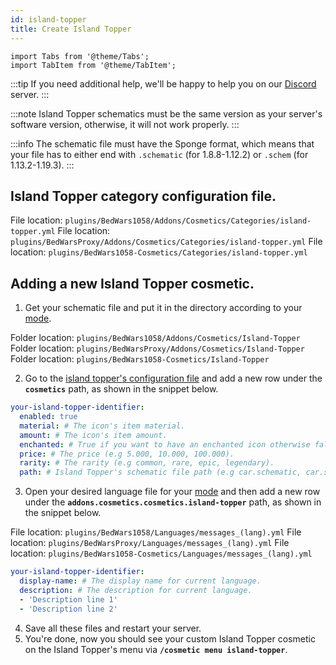 ```yaml
---
id: island-topper
title: Create Island Topper
---
```


```mdx-code-block
import Tabs from '@theme/Tabs';
import TabItem from '@theme/TabItem';
```

:::tip
If you need additional help, we'll be happy to help you on our [Discord](https://mher.club/discord) server.
:::

:::note
Island Topper schematics must be the same version as your server's software version, otherwise, it will not work properly.
:::

:::info
The schematic file must have the Sponge format, which means that your file has to either end with `.schematic` (for 1.8.8-1.12.2) or `.schem` (for 1.13.2-1.19.3).
:::

## Island Topper category configuration file.

<Tabs groupId="dependency">
    <TabItem value="bedwars1058" label="BedWars1058">
    File location: <code>plugins/BedWars1058/Addons/Cosmetics/Categories/island-topper.yml</code>
    </TabItem>
    <TabItem value="bedwarsproxy" label="BedWarsProxy">
    File location: <code>plugins/BedWarsProxy/Addons/Cosmetics/Categories/island-topper.yml</code>
    </TabItem>
    <TabItem value="standalone" label="Standalone">
    File location: <code>plugins/BedWars1058-Cosmetics/Categories/island-topper.yml</code>
    </TabItem>
</Tabs>

## Adding a new Island Topper cosmetic.

1. Get your schematic file and put it in the directory according to your [mode](../../compatibility#dependencies).
<Tabs groupId="dependency">
    <TabItem value="bedwars1058" label="BedWars1058">
    Folder location: <code>plugins/BedWars1058/Addons/Cosmetics/Island-Topper</code>
    </TabItem>
    <TabItem value="bedwarsproxy" label="BedWarsProxy">
    Folder location: <code>plugins/BedWarsProxy/Addons/Cosmetics/Island-Topper</code>
    </TabItem>
    <TabItem value="standalone" label="Standalone">
    Folder location: <code>plugins/BedWars1058-Cosmetics/Island-Topper</code>
    </TabItem>
</Tabs>

2. Go to the [island topper's configuration file](#island-topper-category-configuration-file) and add a new row under the **`cosmetics`** path, as shown in the snippet below.

```yaml title="island-topper.yml (snippet)"
your-island-topper-identifier:
  enabled: true
  material: # The icon's item material.
  amount: # The icon's item amount.
  enchanted: # True if you want to have an enchanted icon otherwise false.
  price: # The price (e.g 5.000, 10.000, 100.000).
  rarity: # The rarity (e.g common, rare, epic, legendary).
  path: # Island Topper's schematic file path (e.g car.schematic, car.schem).
```

3. Open your desired language file for your [mode](../../compatibility#dependencies) and then add a new row under the **`addons.cosmetics.cosmetics.island-topper`** path, as shown in the snippet below.

<Tabs groupId="dependency">
    <TabItem value="bedwars1058" label="BedWars1058">
    File location: <code>plugins/BedWars1058/Languages/messages_(lang).yml</code>
    </TabItem>
    <TabItem value="bedwarsproxy" label="BedWarsProxy">
    File location: <code>plugins/BedWarsProxy/Languages/messages_(lang).yml</code>
    </TabItem>
    <TabItem value="standalone" label="Standalone">
    File location: <code>plugins/BedWars1058-Cosmetics/Languages/messages_(lang).yml</code>
    </TabItem>
</Tabs>

```yaml title="messages_(lang).yml (snippet)"
your-island-topper-identifier:
  display-name: # The display name for current language.
  description: # The description for current language.
  - 'Description line 1'
  - 'Description line 2'
```

4. Save all these files and restart your server.
5. You're done, now you should see your custom Island Topper cosmetic on the Island Topper's menu via **`/cosmetic menu island-topper`**.